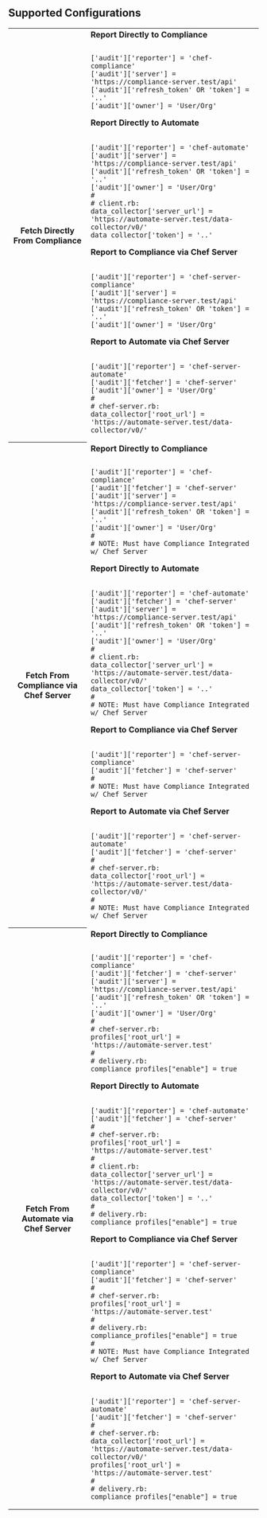 ## Supported Configurations

<table>
<tr>
  <th>Fetch Directly From Compliance</th>
  <td><b>Report Directly to Compliance</b>
<pre lang="ruby"><code>
['audit']['reporter'] = 'chef-compliance'
['audit']['server'] = 'https://compliance-server.test/api'
['audit']['refresh_token' OR 'token'] = '..'
['audit']['owner'] = 'User/Org'
</code></pre>
<p><b>Report Directly to Automate</b>
<pre lang="ruby"><code>
['audit']['reporter'] = 'chef-automate'
['audit']['server'] = 'https://compliance-server.test/api'
['audit']['refresh_token' OR 'token'] = '..'
['audit']['owner'] = 'User/Org'
&#35;
&#35; client.rb:
data_collector['server_url'] = 'https://automate-server.test/data-collector/v0/'
data_collector['token'] = '..'
</code></pre>
<p><b>Report to Compliance via Chef Server</b>
<pre lang="ruby"><code>
['audit']['reporter'] = 'chef-server-compliance'
['audit']['server'] = 'https://compliance-server.test/api'
['audit']['refresh_token' OR 'token'] = '..'
['audit']['owner'] = 'User/Org'
</code></pre>
<p><b>Report to Automate via Chef Server</b>
<pre lang="ruby"><code>
['audit']['reporter'] = 'chef-server-automate'
['audit']['fetcher'] = 'chef-server'
['audit']['owner'] = 'User/Org'
&#35;
&#35; chef-server.rb:
data_collector['root_url'] = 'https://automate-server.test/data-collector/v0/'
</code></pre>
  </td>
</tr>
<tr>
  <th>Fetch From Compliance via Chef Server</th>
  <td><b>Report Directly to Compliance</b>
<pre lang="ruby"><code>
['audit']['reporter'] = 'chef-compliance'
['audit']['fetcher'] = 'chef-server'
['audit']['server'] = 'https://compliance-server.test/api'
['audit']['refresh_token' OR 'token'] = '..'
['audit']['owner'] = 'User/Org'
&#35;
&#35; NOTE: Must have Compliance Integrated w/ Chef Server
</code></pre>
<p><b>Report Directly to Automate</b>
<pre lang="ruby"><code>
['audit']['reporter'] = 'chef-automate'
['audit']['fetcher'] = 'chef-server'
['audit']['server'] = 'https://compliance-server.test/api'
['audit']['refresh_token' OR 'token'] = '..'
['audit']['owner'] = 'User/Org'
&#35;
&#35; client.rb:
data_collector['server_url'] = 'https://automate-server.test/data-collector/v0/'
data_collector['token'] = '..'
&#35;
&#35; NOTE: Must have Compliance Integrated w/ Chef Server
</code></pre>
<p><b>Report to Compliance via Chef Server</b>
<pre lang="ruby"><code>
['audit']['reporter'] = 'chef-server-compliance'
['audit']['fetcher'] = 'chef-server'
&#35;
&#35; NOTE: Must have Compliance Integrated w/ Chef Server
</code></pre>
<p><b>Report to Automate via Chef Server</b>
<pre lang="ruby"><code>
['audit']['reporter'] = 'chef-server-automate'
['audit']['fetcher'] = 'chef-server'
&#35;
&#35; chef-server.rb:
data_collector['root_url'] = 'https://automate-server.test/data-collector/v0/'
&#35;
&#35; NOTE: Must have Compliance Integrated w/ Chef Server
</code></pre>
  </td>
</tr>
<tr>
  <th>Fetch From Automate via Chef Server</th>
  <td><b>Report Directly to Compliance</b>
<pre lang="ruby"><code>
['audit']['reporter'] = 'chef-compliance'
['audit']['fetcher'] = 'chef-server'
['audit']['server'] = 'https://compliance-server.test/api'
['audit']['refresh_token' OR 'token'] = '..'
['audit']['owner'] = 'User/Org'
&#35;
&#35; chef-server.rb:
profiles['root_url'] = 'https://automate-server.test'
&#35;
&#35; delivery.rb:
compliance_profiles["enable"] = true
</code></pre>
<p><b>Report Directly to Automate</b>
<pre lang="ruby"><code>
['audit']['reporter'] = 'chef-automate'
['audit']['fetcher'] = 'chef-server'
&#35;
&#35; chef-server.rb:
profiles['root_url'] = 'https://automate-server.test'
&#35;
&#35; client.rb:
data_collector['server_url'] = 'https://automate-server.test/data-collector/v0/'
data_collector['token'] = '..'
&#35;
&#35; delivery.rb:
compliance_profiles["enable"] = true
</code></pre>
<p><b>Report to Compliance via Chef Server</b>
<pre lang="ruby"><code>
['audit']['reporter'] = 'chef-server-compliance'
['audit']['fetcher'] = 'chef-server'
&#35;
&#35; chef-server.rb:
profiles['root_url'] = 'https://automate-server.test'
&#35;
&#35; delivery.rb:
compliance_profiles["enable"] = true
&#35;
&#35; NOTE: Must have Compliance Integrated w/ Chef Server
</code></pre>
<p><b>Report to Automate via Chef Server</b>
<pre lang="ruby"><code>
['audit']['reporter'] = 'chef-server-automate'
['audit']['fetcher'] = 'chef-server'
&#35;
&#35; chef-server.rb:
data_collector['root_url'] = 'https://automate-server.test/data-collector/v0/'
profiles['root_url'] = 'https://automate-server.test'
&#35;
&#35; delivery.rb:
compliance_profiles["enable"] = true
</code></pre>
  </td>
</tr>
</table>
